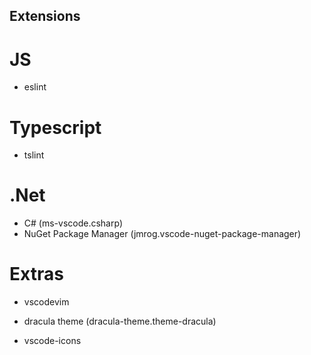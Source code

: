 ## Extensions

# JS
* eslint

# Typescript
* tslint

# .Net
* C# (ms-vscode.csharp)
* NuGet Package Manager (jmrog.vscode-nuget-package-manager)

# Extras
* vscodevim
* dracula theme (dracula-theme.theme-dracula)

* vscode-icons
